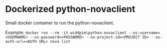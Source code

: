 Dockerized python-novaclient
============================

Small docker container to run the python-novaclient.

Example: `docker run --rm -it widdpim\python-novaclient --os-username=<USERNAME> --os-password=<PASSWORD> --os-project-id=<PROJECT ID> --os-auth-url=<AUTH URL> nova list`

